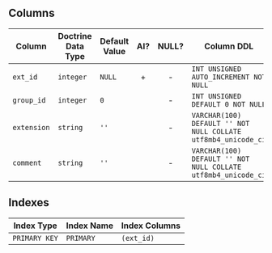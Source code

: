 ## Columns

| Column | Doctrine Data Type | Default Value | AI? | NULL? | Column DDL |
| ------ | ------------------ | ------------- | :-: | :---: | ---------- |
| `ext_id` | `integer` | `NULL` | + | - | `INT UNSIGNED AUTO_INCREMENT NOT NULL` |
| `group_id` | `integer` | `0` |  | - | `INT UNSIGNED DEFAULT 0 NOT NULL` |
| `extension` | `string` | `''` |  | - | `VARCHAR(100) DEFAULT '' NOT NULL COLLATE utf8mb4_unicode_ci` |
| `comment` | `string` | `''` |  | - | `VARCHAR(100) DEFAULT '' NOT NULL COLLATE utf8mb4_unicode_ci` |

## Indexes

| Index Type | Index Name | Index Columns |
| ---------- | ---------- | ------------- |
| `PRIMARY KEY` | `PRIMARY` | `(ext_id)` |
